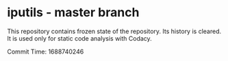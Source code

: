 # iputils - master branch

This repository contains frozen state of the repository.
Its history is cleared. It is used only for static code
analysis with Codacy.

Commit Time: 1688740246